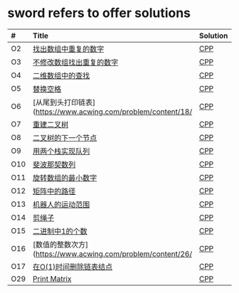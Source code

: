 # sword refers to offer solutions

| # | Title | Solution | Difficulty | :memo: |
| :------ | :------ | :------ | :----- | :----- |
| O2 | [找出数组中重复的数字](https://www.acwing.com/problem/content/14/) | [CPP](./O2.找出数组中重复的数字/找出数组中重复的数字.cc)  | Easy |
| O3 | [不修改数组找出重复的数字](https://www.acwing.com/problem/content/15/) | [CPP](./O3.不修改数组找出重复的数字/不修改数组找出重复的数字.cc)  | Easy |
| O4 | [二维数组中的查找](https://www.acwing.com/problem/content/16/) | [CPP](./O4.二维数组中的查找/二维数组中的查找.cc)  | Easy |
| O5 | [替换空格](https://www.acwing.com/problem/content/17/) | [CPP](./O5.替换空格/替换空格.cc)  | Easy |
| O6 | [从尾到头打印链表](https://www.acwing.com/problem/content/18/ | [CPP](./O6.从尾到头打印链表/从尾到头打印链表.cc)  | Easy |
| O7 | [重建二叉树](https://www.acwing.com/problem/content/23/) | [CPP](./O7.重建二叉树/重建二叉树.cc)  | Easy |
| O8 | [二叉树的下一个节点](https://www.acwing.com/problem/content/31/) | [CPP](./O8.二叉树的下一个节点/二叉树的下一个节点.cc)  | Easy |
| O9 | [用两个栈实现队列](https://www.acwing.com/problem/content/36/) | [CPP](./O9.用两个栈实现队列/用两个栈实现队列.cc)  | Easy |
| O10 | [斐波那契数列](https://www.acwing.com/problem/content/19/) | [CPP](./O10.斐波那契数列/斐波那契数列.cc)  | Easy |
| O11 | [旋转数组的最小数字](https://www.acwing.com/problem/content/20/) | [CPP](./O11.旋转数组的最小数字/旋转数组的最小数字.cc)  | Easy |
| O12 | [矩阵中的路径](https://www.acwing.com/problem/content/21/) | [CPP](./O12.矩阵中的路径/矩阵中的路径.cc)  | Easy |
| O13 | [机器人的运动范围](https://www.acwing.com/problem/content/22/) | [CPP](./O13.机器人的运动范围/机器人的运动范围.cc)  | Easy |
| O14 | [剪绳子](https://www.acwing.com/problem/content/24/) | [CPP](./O14.剪绳子/剪绳子.cc)  | Easy |
| O15 | [二进制中1的个数](https://www.acwing.com/problem/content/25/) | [CPP](./O15.二进制中1的个数/二进制中1的个数.cc)  | Easy |
| O16 | [数值的整数次方](https://www.acwing.com/problem/content/26/ | [CPP](./O16.数值的整数次方/数值的整数次方.cc)  | Easy |
| O17 | [在O(1)时间删除链表结点](https://www.acwing.com/problem/content/85/) | [CPP](./O17.在O(1)时间删除链表结点/在O(1)时间删除链表结点.cc)  | Easy |
| O29 | [Print Matrix](https://www.nowcoder.com/practice/9b4c81a02cd34f76be2659fa0d54342a?tpId=13&tqId=11172&tPage=1&rp=1&ru=/ta/coding-interviews&qru=/ta/coding-interviews/question-ranking) | [CPP](./O29.PrintMatrix/print_matrix.cc)  | Easy |


